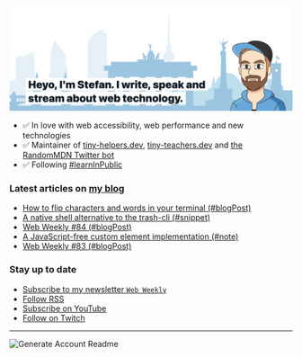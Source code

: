 <img alt="Heyo, I'm Stefan. I write and speak about web technology." src="https://raw.githubusercontent.com/stefanjudis/stefanjudis/main/screenshot.png">

- ✅ In love with web accessibility, web performance and new technologies
- ✅ Maintainer of [tiny-helpers.dev](https://tiny-helpers.dev), [tiny-teachers.dev](https://tiny-teachers.dev/) and [the RandomMDN Twitter bot](https://twitter.com/randomMDN)
- ✅ Following [#learnInPublic](https://www.stefanjudis.com/today-i-learned/)
### Latest articles on [my blog](https://www.stefanjudis.com)

<!-- BLOG-POST-LIST:START -->
- [How to flip characters and words in your terminal &lpar;#blogPost&rpar;](https://www.stefanjudis.com/blog/how-to-flip-characters-and-words-in-your-terminal/)
- [A native shell alternative to the trash-cli &lpar;#snippet&rpar;](https://www.stefanjudis.com/snippets/a-native-shell-alternative-to-the-trash-cli/)
- [Web Weekly #84 &lpar;#blogPost&rpar;](https://www.stefanjudis.com/blog/web-weekly-84/)
- [A JavaScript-free custom element implementation &lpar;#note&rpar;](https://www.stefanjudis.com/notes/a-javascript-free-custom-element-implementation/)
- [Web Weekly #83 &lpar;#blogPost&rpar;](https://www.stefanjudis.com/blog/web-weekly-83/)
<!-- BLOG-POST-LIST:END -->

### Stay up to date

- [Subscribe to my newsletter `Web Weekly`](https://webweekly.email/)
- [Follow RSS](https://www.stefanjudis.com/feeds/)
- [Subscribe on YouTube](https://youtube.com/c/stefanjudis)
- [Follow on Twitch](https://www.twitch.tv/stefanjudis)

---

![Generate Account Readme](https://github.com/stefanjudis/stefanjudis/workflows/Generate%20Account%20Readme/badge.svg)
